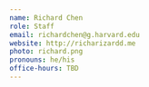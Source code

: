 ```yaml
---
name: Richard Chen
role: Staff
email: richardchen@g.harvard.edu
website: http://richarizardd.me
photo: richard.png
pronouns: he/his
office-hours: TBD
---
```

